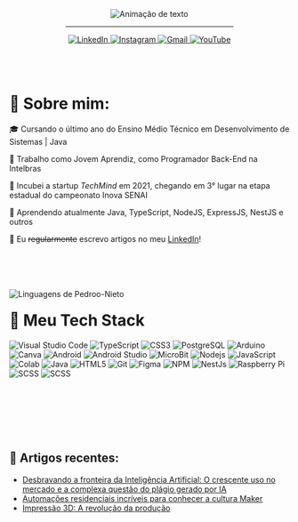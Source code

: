 <div align="center">
  <img alt="Animação de texto" src="https://readme-typing-svg.demolab.com/?lines=Olá,%20sou%20Pedro%20Nieto%20👋;Back-End%20Dev%20💾;Front-End%20Dev%20✨;Mobile%20Dev%20|%20Java%20📱;UX/UI%20Designer%20👤;Técnico%20em%20DS;Entusiasta%20por%20estudos%20e%20tecnologia&font=Noto%20Sans&center=true&width=600&height=45&color=DDDDDD&vCenter=true&pause=1000&size=30">
  <hr width="60%">
  <a href="https://www.linkedin.com/in/pedroo-nietoo/">
    <img alt="LinkedIn" src="https://img.shields.io/badge/LinkedIn-0D1117?style=for-the-badge&logo=linkedin&logoColor=0077B5"/>
  </a>
  <a href="https://www.instagram.com/pedroo_nietoo/">
    <img alt="Instagram" src="https://img.shields.io/badge/Instagram-0D1117?style=for-the-badge&logo=instagram&logoColor=E4405F"/>
  </a>
  <a href="mailto:pedronieto.2005@gmail.com">
    <img alt="Gmail" src="https://img.shields.io/badge/Gmail-0D1117?style=for-the-badge&logo=gmail&logoColor=D14836"/>
  </a>
  <a href="https://www.youtube.com/@Pedroo-Nietoo">
    <img alt="YouTube" src="https://img.shields.io/badge/YouTube-0D1117?style=for-the-badge&logo=youtube&logoColor=FF0000"/>
  </a>
</div>

<br>
<br>
<br>

<h1>🌌 Sobre mim:</h1> 
<p>🎓 Cursando o último ano do Ensino Médio Técnico em Desenvolvimento de Sistemas | Java</p>
<p>💼 Trabalho como Jovem Aprendiz, como Programador Back-End na Intelbras</p>
<p>🥉 Incubei a startup <i>TechMind</i> em 2021, chegando em 3° lugar na etapa estadual do campeonato Inova SENAI</p>
<p>🧠 Aprendendo atualmente Java, TypeScript, NodeJS, ExpressJS, NestJS e outros</p>
<p>📝 Eu <del>regularmente</del> escrevo artigos no meu <a href="https://www.linkedin.com/in/pedroo-nietoo/">LinkedIn</a>!</p>

<br>
<br>
<br>
<br>

<img src="https://github-readme-stats.vercel.app/api/top-langs/?username=Pedroo-Nietoo&theme=github_dark&langs_count=10&custom_title=Minhas%20Linguagens&title_color=FFFFFF&text__color=FFFFFF&layout=compact&hide=jupyter%20notebook,portugol&exclude_repo=Portfolio-DS&card_width=290" alt="Linguagens de Pedroo-Nieto" align="left" />

<div>
<h1>🧠 Meu Tech Stack</h1>
  <img alt="Visual Studio Code" src="https://img.shields.io/badge/-Visual%20Studio%20Code-0078D4?style=flat-square&logo=visual%20studio%20code&logoColor=white" />
  <img alt="TypeScript" src="https://img.shields.io/badge/-TypeScript-007ACC?style=flat-square&logo=typescript&logoColor=white" />
  <img alt="CSS3" src="https://img.shields.io/badge/-CSS3-1572B6?style=flat-square&logo=css3&logoColor=white" />
  <img alt="PostgreSQL" src="https://img.shields.io/badge/-PostgreSQL-316192?style=flat-square&logo=postgresql&logoColor=white" />
  <img alt="Arduino" src="https://img.shields.io/badge/-Arduino-00979D?style=flat-square&logo=arduino&logoColor=white" />
  <img alt="Canva" src="https://img.shields.io/badge/-Canva-%2300C4CC?style=flat-square&logo=canva&logoColor=white" />
  <img alt="Android" src="https://img.shields.io/badge/-Android-3DDC84?style=flat-square&logo=android&logoColor=white" />
  <img alt="Android Studio" src="https://img.shields.io/badge/-Android%20Studio-3DDC84?style=flat-square&logo=android%20studio&logoColor=white" />
  <img alt="MicroBit" src="https://img.shields.io/badge/-MicroBit-07DA63?style=flat-square&logo=microbit&logoColor=white" />
  <img alt="Nodejs" src="https://img.shields.io/badge/-NodeJs-43853d?style=flat-square&logo=Node.js&logoColor=white" />
  <img alt="JavaScript" src="https://img.shields.io/badge/-JavaScript-F0DB4F?style=flat-square&logo=javascript&logoColor=white" />
    <img alt="Colab" src="https://img.shields.io/badge/-Google%20Colab-F9AB00?style=flat-square&logo=google%20colab&logoColor=white" />
  <img alt="Java" src="https://img.shields.io/badge/-Java-ED8B00?style=flat-square&logo=java&logoColor=white" />
  <img alt="HTML5" src="https://img.shields.io/badge/-HTML5-E34F26?style=flat-square&logo=html5&logoColor=white" />
  <img alt="Git" src="https://img.shields.io/badge/-Git-F05032?style=flat-square&logo=git&logoColor=white" />
  <img alt="Figma" src="https://img.shields.io/badge/-Figma-%23F24E1E?style=flat-square&logo=figma&logoColor=white" />
  <img alt="NPM" src="https://img.shields.io/badge/-NPM-CB3837?style=flat-square&logo=npm&logoColor=white" />
  <img alt="NestJs" src="https://img.shields.io/badge/-NestJs-ea2845?style=flat-square&logo=nestjs&logoColor=white" />
  <img alt="Raspberry Pi" src="https://img.shields.io/badge/-Raspberry%20Pi-C51A4A?style=flat-square&logo=raspberry%20pi&logoColor=white" />
  <img alt="SCSS" src="https://img.shields.io/badge/-SCSS-hotpink?style=flat-square&logo=sass&logoColor=white" />
  <img alt="SCSS" src="https://img.shields.io/badge/-ExpressJs-303030?style=flat-square&logo=express&logoColor=white" />
</div>

<br>
<br>
<br>
<br>
<br>
<br>

<h2>📰 Artigos recentes:</h2> 
<ul>
  <a href="https://www.linkedin.com/pulse/desbravando-fronteira-da-intelig%25C3%25AAncia-artificial-o-e-pedro/?trackingId=58x1wbTbQ1WA5mDSvy4vXA%3D%3D"><li>Desbravando a fronteira da Inteligência Artificial: O crescente uso no mercado e a complexa questão do plágio gerado por IA</li></a>
  <a href="https://www.linkedin.com/pulse/automa%25C3%25A7%25C3%25B5es-residenciais-incr%25C3%25ADveis-para-conhecer-maker-pedro/?trackingId=BY5wCl%2FMQaeSuQrTzpJffw%3D%3D"><li>Automações residenciais incríveis para conhecer a cultura Maker</li></a>
  <a href="https://www.linkedin.com/pulse/impress%C3%A3o-3d-revolu%C3%A7%C3%A3o-da-produ%C3%A7%C3%A3o-pedro-henrique-nieto-da-silva/"><li>Impressão 3D: A revolução da produção</li></a>
</ul>
